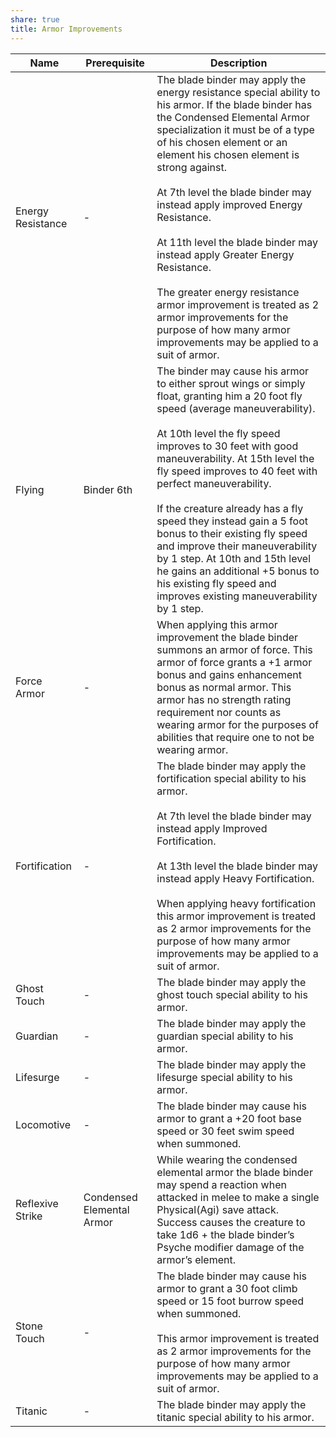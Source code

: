 ```yaml
---
share: true
title: Armor Improvements
---
```

| Name              | Prerequisite              | Description                                                                                                                                                                                                                                                                                                                                                                                                                                                                                                                                                                                          |
| ----------------- | ------------------------- | ---------------------------------------------------------------------------------------------------------------------------------------------------------------------------------------------------------------------------------------------------------------------------------------------------------------------------------------------------------------------------------------------------------------------------------------------------------------------------------------------------------------------------------------------------------------------------------------------------- |
| Energy Resistance | \-                        | The blade binder may apply the energy resistance special ability to his armor. If the blade binder has the Condensed Elemental Armor specialization it must be of a type of his chosen element or an element his chosen element is strong against.<br><br>At 7th level the blade binder may instead apply improved Energy Resistance.<br><br>At 11th level the blade binder may instead apply Greater Energy Resistance.<br><br>The greater energy resistance armor improvement is treated as 2 armor improvements for the purpose of how many armor improvements may be applied to a suit of armor. |
| Flying            | Binder 6th                | The binder may cause his armor to either sprout wings or simply float, granting him a 20 foot fly speed (average maneuverability).<br><br>At 10th level the fly speed improves to 30 feet with good maneuverability. At 15th level the fly speed improves to 40 feet with perfect maneuverability.<br><br>If the creature already has a fly speed they instead gain a 5 foot bonus to their existing fly speed and improve their maneuverability by 1 step. At 10th and 15th level he gains an additional +5 bonus to his existing fly speed and improves existing maneuverability by 1 step.        |
| Force Armor       | \-                        | When applying this armor improvement the blade binder summons an armor of force. This armor of force grants a +1 armor bonus and gains enhancement bonus as normal armor. This armor has no strength rating requirement nor counts as wearing armor for the purposes of abilities that require one to not be wearing armor.                                                                                                                                                                                                                                                                          |
| Fortification     | \-                        | The blade binder may apply the fortification special ability to his armor.<br><br>At 7th level the blade binder may instead apply Improved Fortification.<br><br>At 13th level the blade binder may instead apply Heavy Fortification.<br><br>When applying heavy fortification this armor improvement is treated as 2 armor improvements for the purpose of how many armor improvements may be applied to a suit of armor.                                                                                                                                                                          |
| Ghost Touch       | \-                        | The blade binder may apply the ghost touch special ability to his armor.                                                                                                                                                                                                                                                                                                                                                                                                                                                                                                                             |
| Guardian          | \-                        | The blade binder may apply the guardian special ability to his armor.                                                                                                                                                                                                                                                                                                                                                                                                                                                                                                                                |
| Lifesurge         | \-                        | The blade binder may apply the lifesurge special ability to his armor.                                                                                                                                                                                                                                                                                                                                                                                                                                                                                                                               |
| Locomotive        | \-                        | The blade binder may cause his armor to grant a +20 foot base speed or 30 feet swim speed when summoned.                                                                                                                                                                                                                                                                                                                                                                                                                                                                                             |
| Reflexive Strike  | Condensed Elemental Armor | While wearing the condensed elemental armor the blade binder may spend a reaction when attacked in melee to make a single Physical(Agi) save attack. Success causes the creature to take 1d6 + the blade binder’s Psyche modifier damage of the armor’s element.                                                                                                                                                                                                                                                                                                                                     |
| Stone Touch       | \-                        | The blade binder may cause his armor to grant a 30 foot climb speed or 15 foot burrow speed when summoned.<br><br>This armor improvement is treated as 2 armor improvements for the purpose of how many armor improvements may be applied to a suit of armor.                                                                                                                                                                                                                                                                                                                                        |
| Titanic           | \-                        | The blade binder may apply the titanic special ability to his armor.                                                                                                                                                                                                                                                                                                                                                                                                                                                                                                                                 |
